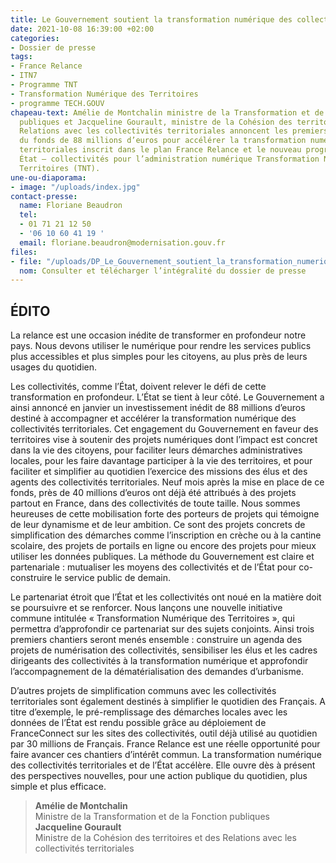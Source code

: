 ```yaml
---
title: Le Gouvernement soutient la transformation numérique des collectivités territoriales
date: 2021-10-08 16:39:00 +02:00
categories:
- Dossier de presse
tags:
- France Relance
- ITN7
- Programme TNT
- Transformation Numérique des Territoires
- programme TECH.GOUV
chapeau-text: Amélie de Montchalin ministre de la Transformation et de la Fonction
  publiques et Jacqueline Gourault, ministre de la Cohésion des territoires et des
  Relations avec les collectivités territoriales annoncent les premiers résultats
  du fonds de 88 millions d’euros pour accélérer la transformation numérique des collectivités
  territoriales inscrit dans le plan France Relance et le nouveau programme commun
  État – collectivités pour l’administration numérique Transformation Numérique des
  Territoires (TNT).
une-ou-diaporama:
- image: "/uploads/index.jpg"
contact-presse:
  name: Floriane Beaudron
  tel:
  - 01 71 21 12 50
  - '06 10 60 41 19 '
  email: floriane.beaudron@modernisation.gouv.fr
files:
- file: "/uploads/DP_Le_Gouvernement_soutient_la_transformation_numerique_des_collectivites_territoriales.pdf.pdf"
  nom: Consulter et télécharger l’intégralité du dossier de presse
---
```


## ÉDITO

La relance est une occasion inédite de transformer en profondeur notre pays. Nous devons utiliser le numérique pour rendre les services publics plus accessibles et plus simples pour les citoyens, au plus près de leurs usages du quotidien.

Les collectivités, comme l’État, doivent relever le défi de cette transformation en profondeur. L’État se tient à leur côté. Le Gouvernement a ainsi annoncé en janvier un investissement inédit de 88 millions d’euros destiné à accompagner et accélérer la transformation numérique des collectivités territoriales. Cet engagement du Gouvernement en faveur des territoires vise à soutenir des projets numériques dont l’impact est concret dans la vie des citoyens, pour faciliter leurs démarches administratives locales, pour les faire davantage participer à la vie des territoires, et pour faciliter et simplifier au quotidien l’exercice des missions des élus et des agents des collectivités territoriales. Neuf mois après la mise en place de ce fonds, près de 40 millions d’euros ont déjà été attribués à des projets partout en France, dans des collectivités de
toute taille. Nous sommes heureuses de cette mobilisation forte des porteurs de projets qui témoigne de leur dynamisme et de leur ambition. Ce sont des projets concrets de simplification des démarches comme l’inscription en crèche ou à la cantine scolaire, des projets de portails en ligne ou encore des projets
pour mieux utiliser les données publiques. La méthode du Gouvernement est claire et partenariale :  mutualiser les moyens des collectivités et de l’État pour co-construire le service public de demain.

Le partenariat étroit que l’État et les collectivités ont noué en la matière doit se poursuivre et se renforcer. Nous lançons une nouvelle initiative commune intitulée « Transformation Numérique des Territoires », qui permettra d’approfondir ce partenariat sur des sujets conjoints. Ainsi trois premiers chantiers seront menés ensemble : construire un agenda des projets de numérisation des collectivités, sensibiliser les élus et les cadres dirigeants des collectivités à la transformation numérique et approfondir l’accompagnement de la dématérialisation des demandes d’urbanisme.

D’autres projets de simplification communs avec les collectivités territoriales sont également destinés à simplifier le quotidien des Français. A titre d’exemple, le pré-remplissage des démarches locales avec les données de l’État est rendu possible grâce au déploiement de FranceConnect sur les sites des collectivités, outil déjà utilisé au quotidien par 30 millions de Français. France Relance est une réelle opportunité pour faire avancer ces chantiers d’intérêt commun. La transformation numérique des collectivités territoriales et de l’État accélère. Elle ouvre dès à présent des perspectives nouvelles, pour une action publique du quotidien, plus simple et plus efficace.

> **Amélie de Montchalin**
> <br> Ministre de la Transformation et de la Fonction publiques
> <br>
> **Jacqueline Gourault**
> <br> Ministre de la Cohésion des territoires et des Relations avec les collectivités territoriales
> <br>
